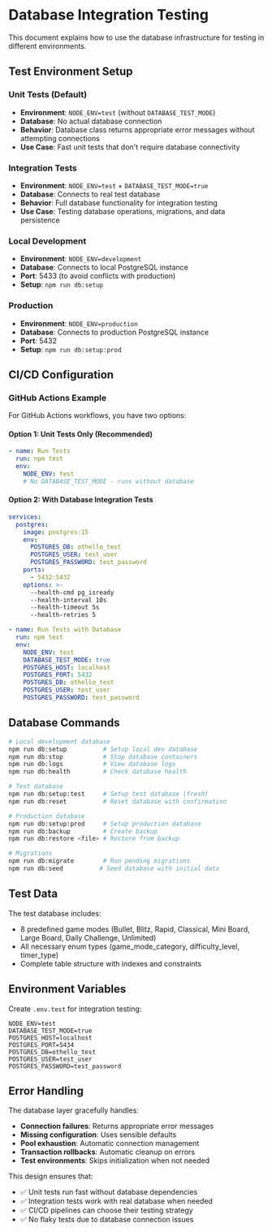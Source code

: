 # Database Integration Testing

This document explains how to use the database infrastructure for testing in different environments.

## Test Environment Setup

### Unit Tests (Default)

- **Environment**: `NODE_ENV=test` (without `DATABASE_TEST_MODE`)
- **Database**: No actual database connection
- **Behavior**: Database class returns appropriate error messages without attempting connections
- **Use Case**: Fast unit tests that don't require database connectivity

### Integration Tests

- **Environment**: `NODE_ENV=test` + `DATABASE_TEST_MODE=true`
- **Database**: Connects to real test database
- **Behavior**: Full database functionality for integration testing
- **Use Case**: Testing database operations, migrations, and data persistence

### Local Development

- **Environment**: `NODE_ENV=development`
- **Database**: Connects to local PostgreSQL instance
- **Port**: 5433 (to avoid conflicts with production)
- **Setup**: `npm run db:setup`

### Production

- **Environment**: `NODE_ENV=production`
- **Database**: Connects to production PostgreSQL instance
- **Port**: 5432
- **Setup**: `npm run db:setup:prod`

## CI/CD Configuration

### GitHub Actions Example

For GitHub Actions workflows, you have two options:

#### Option 1: Unit Tests Only (Recommended)

```yaml
- name: Run Tests
  run: npm test
  env:
    NODE_ENV: test
    # No DATABASE_TEST_MODE - runs without database
```

#### Option 2: With Database Integration Tests

```yaml
services:
  postgres:
    image: postgres:15
    env:
      POSTGRES_DB: othello_test
      POSTGRES_USER: test_user
      POSTGRES_PASSWORD: test_password
    ports:
      - 5432:5432
    options: >-
      --health-cmd pg_isready
      --health-interval 10s
      --health-timeout 5s
      --health-retries 5

- name: Run Tests with Database
  run: npm test
  env:
    NODE_ENV: test
    DATABASE_TEST_MODE: true
    POSTGRES_HOST: localhost
    POSTGRES_PORT: 5432
    POSTGRES_DB: othello_test
    POSTGRES_USER: test_user
    POSTGRES_PASSWORD: test_password
```

## Database Commands

```bash
# Local development database
npm run db:setup          # Setup local dev database
npm run db:stop           # Stop database containers
npm run db:logs           # View database logs
npm run db:health         # Check database health

# Test database
npm run db:setup:test     # Setup test database (fresh)
npm run db:reset          # Reset database with confirmation

# Production database
npm run db:setup:prod     # Setup production database
npm run db:backup         # Create backup
npm run db:restore <file> # Restore from backup

# Migrations
npm run db:migrate        # Run pending migrations
npm run db:seed          # Seed database with initial data
```

## Test Data

The test database includes:

- 8 predefined game modes (Bullet, Blitz, Rapid, Classical, Mini Board, Large Board, Daily Challenge, Unlimited)
- All necessary enum types (game_mode_category, difficulty_level, timer_type)
- Complete table structure with indexes and constraints

## Environment Variables

Create `.env.test` for integration testing:

```env
NODE_ENV=test
DATABASE_TEST_MODE=true
POSTGRES_HOST=localhost
POSTGRES_PORT=5434
POSTGRES_DB=othello_test
POSTGRES_USER=test_user
POSTGRES_PASSWORD=test_password
```

## Error Handling

The database layer gracefully handles:

- **Connection failures**: Returns appropriate error messages
- **Missing configuration**: Uses sensible defaults
- **Pool exhaustion**: Automatic connection management
- **Transaction rollbacks**: Automatic cleanup on errors
- **Test environments**: Skips initialization when not needed

This design ensures that:

- ✅ Unit tests run fast without database dependencies
- ✅ Integration tests work with real database when needed
- ✅ CI/CD pipelines can choose their testing strategy
- ✅ No flaky tests due to database connection issues
